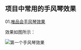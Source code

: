 ## 项目中常用的手风琴效果
01.[唯品会手风琴效果](https://github.com/flyingpig2016/Website-accordion-effects/tree/master/01project/index.html)

效果如图所示：

![第一个手风琴效果](https://github.com/flyingpig2016/Website-accordion-effects/blob/master/videos/1.gif?raw=true)

